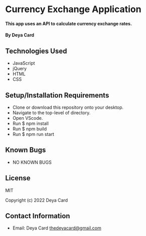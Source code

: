 # Currency Exchange Application

#### This app uses an API to calculate currency exchange rates.

#### By Deya Card

## Technologies Used

* JavaScript
* jQuery
* HTML
* CSS

## Setup/Installation Requirements

* Clone or download this repository onto your desktop.
* Navigate to the top-level of directory.
* Open VScode.
* Run $ npm install
* Run $ npm build
* Run $ npm run start

## Known Bugs

* NO KNOWN BUGS

## License

MIT

Copyright (c) 2022 Deya Card

## Contact Information
* Email: Deya Card <thedeyacard@gmail.com>
